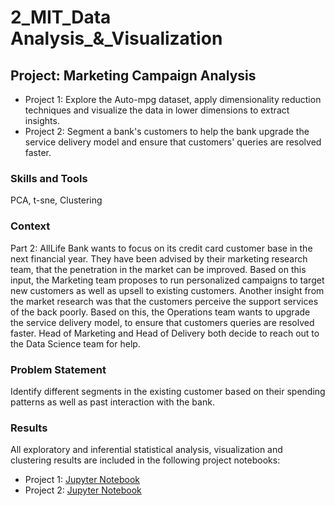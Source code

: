 # 2_MIT_Data Analysis_&_Visualization
## Project: Marketing Campaign Analysis
- Project 1: Explore the Auto-mpg dataset, apply dimensionality reduction techniques and visualize the data in lower dimensions to extract insights. 
- Project  2: Segment a bank's customers to help the bank upgrade the service delivery model and ensure that customers' queries are resolved faster.

### Skills and Tools
PCA, t-sne, Clustering

### Context
Part 2: AllLife Bank wants to focus on its credit card customer base in the next financial year. They have been advised by their marketing research team, that the penetration in the market can be improved. Based on this input, the Marketing team proposes to run personalized campaigns to target new customers as well as upsell to existing customers. Another insight from the market research was that the customers perceive the support services of the back poorly. Based on this, the Operations team wants to upgrade the service delivery model, to ensure that customers queries are resolved faster. Head of Marketing and Head of Delivery both decide to reach out to the Data Science team for help.

### Problem Statement
Identify different segments in the existing customer based on their spending patterns as well as past interaction with the bank.

### Results
All exploratory and inferential statistical analysis, visualization and clustering results are included in the following project notebooks:
- Project 1: [Jupyter Notebook](Learner_Notebook_PCA_and_tSNE_Project.ipynb)  
- Project 2: [Jupyter Notebook](Learner_Notebook_Unsupervised_Learning_Project.ipynb) 



